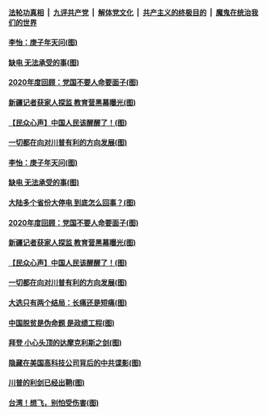 ####  [法轮功真相](../../../../basic/blob/master/README.md?t=12230231) &nbsp;|&nbsp; [九评共产党](../../../../9ping.md/blob/master/README.md?t=12230231) &nbsp;|&nbsp; [解体党文化](../../../../jtdwh.md/blob/master/README.md?t=12230231)  &nbsp;|&nbsp; [共产主义的终极目的](../../../../gczydzjmd.md/blob/master/README.md?t=12230231) &nbsp;|&nbsp; [魔鬼在统治我们的世界](../../../../mgztzwmdsj.md/blob/master/README.md?t=12230231) 

#### [李怡：庚子年天问(图)](../pages/p4/956601.md?t=12230231) 

#### [缺电 无法承受的事(图)](../pages/p4/956604.md?t=12230231) 

#### [2020年度回顾：党国不要人命要面子(图)](../pages/p4/956598.md?t=12230231) 

#### [新疆记者获家人探监 教育营黑幕曝光(图)](../pages/p4/956517.md?t=12230231) 

#### [【民众心声】中国人民该醒醒了！(图)](../pages/p4/956239.md?t=12230231) 

#### [一切都在向对川普有利的方向发展(图)](../pages/p4/956511.md?t=12230231) 



#### [李怡：庚子年天问(图)](../pages/p4/956601.md?t=12230231) 

#### [缺电 无法承受的事(图)](../pages/p4/956604.md?t=12230231) 

#### [大陆多个省份大停电 到底怎么回事？(图)](../pages/p4/956600.md?t=12230231) 

#### [2020年度回顾：党国不要人命要面子(图)](../pages/p4/956598.md?t=12230231) 




#### [新疆记者获家人探监 教育营黑幕曝光(图)](../pages/p4/956517.md?t=12230231) 

#### [【民众心声】中国人民该醒醒了！(图)](../pages/p4/956239.md?t=12230231) 


#### [一切都在向对川普有利的方向发展(图)](../pages/p4/956511.md?t=12230231) 

#### [大选只有两个结局：长痛还是短痛(图)](../pages/p4/956505.md?t=12230231) 

#### [中国脱贫是伪命题 是政绩工程(图)](../pages/p4/956502.md?t=12230231) 

#### [拜登 小心头顶的达摩克利斯之剑(图)](../pages/p4/956498.md?t=12230231) 

#### [隐藏在美国高科技公司背后的中共谍影(图)](../pages/p4/956497.md?t=12230231) 

#### [川普的利剑已经出鞘(图)](../pages/p4/956494.md?t=12230231) 


#### [台湾！想飞，别怕受伤害(图)](../pages/p4/956438.md?t=12230231) 

